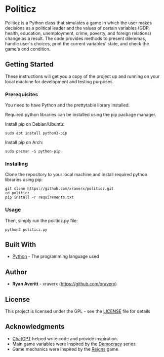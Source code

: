 # Politicz

Politicz is a Python class that simulates a game in which the user makes decisions as a political leader and the values of certain variables (GDP, health, education, unemployment, crime, poverty, and foreign relations) change as a result. The code provides methods to present dilemmas, handle user's choices, print the current variables' state, and check the game's end condition.

## Getting Started

These instructions will get you a copy of the project up and running on your local machine for development and testing purposes.

### Prerequisites

You need to have Python and the prettytable library installed.

Required python libraries can be installed using the pip package manager.

Install pip on Debian/Ubuntu:
```
sudo apt install python3-pip
```

Install pip on Arch:
```
sudo pacman -S python-pip
```

### Installing

Clone the repository to your local machine and install required python libraries using pip:
```
git clone https://github.com/xraverx/politicz.git
cd politicz
pip install -r requirements.txt
```

### Usage

Then, simply run the politicz.py file:
```
python3 politicz.py
```

## Built With

* [Python](https://www.python.org/) - The programming language used

## Author

* **Ryan Averitt** - xraverx (https://github.com/xraverx)

## License

This project is licensed under the GPL - see the [LICENSE](LICENSE) file for details

## Acknowledgments

* [ChatGPT](https://chat.openai.com) helped write code and provide inspiration.
* Main game variables were inspired by the [Democracy](https://www.positech.co.uk/index.html) series.
* Game mechanics were inspired by the [Reigns](https://www.reignsgame.com/three-kingdoms) game.
